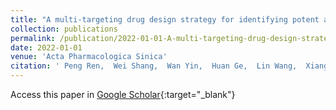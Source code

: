 ```yaml
---
title: "A multi-targeting drug design strategy for identifying potent anti-SARS-CoV-2 inhibitors"
collection: publications
permalink: /publication/2022-01-01-A-multi-targeting-drug-design-strategy-for-identifying-potent-anti-SARS-CoV-2-inhibitors
date: 2022-01-01
venue: 'Acta Pharmacologica Sinica'
citation: ' Peng Ren,  Wei Shang,  Wan Yin,  Huan Ge,  Lin Wang,  Xiang Zhang,  Bing Li,  Hong Li,  Ye Xu,  Eric Xu,  Hua Jiang,  Li Zhu,  Lei Zhang,  Fang Bai, &quot;A multi-targeting drug design strategy for identifying potent anti-SARS-CoV-2 inhibitors.&quot; Acta Pharmacologica Sinica, 2022.'
---
```

Access this paper in [Google Scholar](https://scholar.google.com/scholar?q=A+multi+targeting+drug+design+strategy+for+identifying+potent+anti+SARS+CoV+2+inhibitors){:target="_blank"}